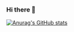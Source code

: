 ### Hi there 👋

[![Anurag's GitHub stats](https://github-readme-stats.vercel.app/api?username=Sili-Dev)](https://github.com/anuraghazra/github-readme-stats)

<!--
**Sili-Dev/Sili-Dev** is a ✨ _special_ ✨ repository because its `README.md` (this file) appears on your GitHub profile.

Here are some ideas to get you started:

- 🔭 I’m currently working on ...
- 🌱 I’m currently learning ...
- 👯 I’m looking to collaborate on ...
- 🤔 I’m looking for help with ...
- 💬 Ask me about ...
- 📫 How to reach me: ...
- 😄 Pronouns: ...
- ⚡ Fun fact: ...
-->
